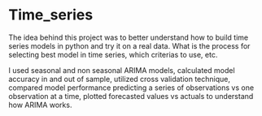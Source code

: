 # Time_series

The idea behind this project was to better understand how to build time series models in python and try it on a real data. 
What is the process for selecting best model in time series, which criterias to use, etc.

I used seasonal and non seasonal ARIMA models, calculated model accuracy in and out of sample, utilized cross validation technique,
compared model performance predicting a series of observations vs one observation at a time, plotted forecasted values vs actuals
to understand how ARIMA works.
